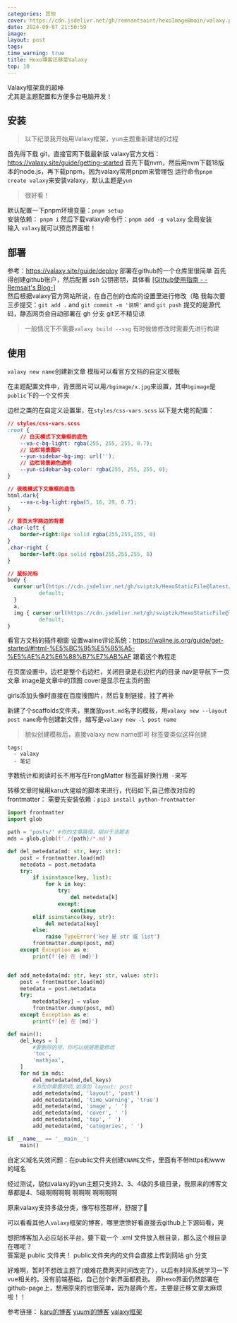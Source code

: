 ```yaml
---
categories: 其他
cover: https://cdn.jsdelivr.net/gh/remnantsaint/hexoImage@main/valaxy.png
date: 2024-09-07 21:50:59
image: 
layout: post
tags: 
time_warning: true
title: Hexo博客迁移至Valaxy
top: 10
---
```

Valaxy框架真的超棒   
尤其是主题配置和方便多台电脑开发！
<!-- more -->

## 安装

> 以下纪录我开始用Valaxy框架，yun主题重新建站的过程

首先得下载 git，直接官网下载最新版
valaxy官方文档：<https://valaxy.site/guide/getting-started>
首先下载nvm，然后用nvm下载18版本的node.js，再下载pnpm，因为valaxy常用pnpm来管理包
运行命令`pnpm create valaxy`来安装valaxy，默认主题是`yun`  
> 很好看！ 

默认配置一下pnpm环境变量：`pnpm setup`  
安装依赖： `pnpm i`
然后下载valaxy命令行：`pnpm add -g valaxy`  全局安装  
输入 `valaxy`就可以预览界面啦！

## 部署
参考：<https://valaxy.site/guide/deploy>
部署在github的一个仓库里很简单
首先得创建github账户，然后配置 ssh 公钥密钥，具体看 [[Github使用指南 - -Remsait's Blog-](https://remsait.com/posts/Github使用指南)]  
然后根据valaxy官方网站所说，在自己创的仓库的设置里进行修改（略
我每次要三步提交：`git add .`  and   `git commit -m '说明'`  and  `git push`
提交的是源代码，静态网页会自动部署在 gh 分支
git艺不精见谅  
> 一般情况下不需要`valaxy build --ssg`   有时候做修改时需要先进行构建


## 使用
`valaxy new name`创建新文章
模板可以看官方文档的自定义模板

在主题配置文件中，背景图片可以用`/bgimage/x.jpg`来设置，其中`bgimage`是`public`下的一个文件夹

边栏之类的在自定义设置里，在`styles/css-vars.scss`
以下是大佬的配置：
```css
// styles/css-vars.scss
:root {
    // 白天模式下文章框的底色
    --va-c-bg-light: rgba(255, 255, 255, 0.7);
    // 边栏背景图片
    --yun-sidebar-bg-img: url('');
    // 边栏背景颜色透明
    --yun-sidebar-bg-color: rgba(255, 255, 255, 0);
}

// 夜晚模式下文章框的底色
html.dark{
    --va-c-bg-light:rgba(5, 16, 29, 0.7);
}

// 首页大字两边的背景
.char-left {
    border-right:0px solid rgba(255,255,255, 0)
}
.char-right {
    border-left:0px solid rgba(255,255,255, 0)
}

// 鼠标光标
body {
  cursor:url(https://cdn.jsdelivr.net/gh/sviptzk/HexoStaticFile@latest/Hexo/img/default.cur),
          default;
  }
  a,
  img { cursor:url(https://cdn.jsdelivr.net/gh/sviptzk/HexoStaticFile@latest/Hexo/img/pointer.cur),
          default;
}

```

看官方文档的插件橱窗
设置waline评论系统：<https://waline.js.org/guide/get-started/#html-%E5%BC%95%E5%85%A5-%E5%AE%A2%E6%88%B7%E7%AB%AF>
跟着这个教程走

在页面设置中，边栏是整个右边栏，关闭目录是右边栏内的目录   nav是导航下一页文章
image是文章中的顶图   cover是显示在主页的图

girls添加头像时直接在百度搜图片，然后复制链接，挂了再补

新建了个scaffolds文件夹，里面放`post.md`名字的模板，用`valaxy new --layout post name`命令创建新文件，缩写是`valaxy new -l post name`
> 貌似创建模板后，直接valaxy new name即可
标签要类似这样创建
```
tags:
  - valaxy
  - 笔记
```
字数统计和阅读时长不用写在FrongMatter
标签最好换行用`  - `来写

转移文章时候用karu大佬给的脚本来进行，代码如下,自己修改对应的frontmatter：
需要先安装依赖：`pip3 install python-frontmatter`
```python
import frontmatter
import glob

path = 'posts/' #你的文章路径，相对于该脚本
mds = glob.glob(f'./{path}/*.md')

def del_metedata(md: str, key: str):
    post = frontmatter.load(md)
    metedata = post.metadata
    try:
        if isinstance(key, list):
            for k in key:
                try:
                    del metedata[k]
                except:
                    continue
        elif isinstance(key, str):
            del metedata[key]
        else:
            raise TypeError('key 是 str 或 list')
        frontmatter.dump(post, md)
    except Exception as e:
        print(f'{e} 在 {md}')


def add_metedata(md: str, key: str, value: str):
    post = frontmatter.load(md)
    metedata = post.metadata
    try:
        metedata[key] = value
        frontmatter.dump(post, md)
    except Exception as e:
        print(f'{e} 在 {md}')

def main():
    del_keys = [
        #要删除的项，你可以根据需要修改
        'toc',
        'mathjax',
    ]
    for md in mds:
        del_metedata(md,del_keys)
        #添加你需要的项,如添加 layout: post
        add_metedata(md, 'layout', 'post')
        add_metedata(md, 'time_warning', 'true')
        add_metedata(md, 'image', ' ')
        add_metedata(md, 'cover', ' ')
        add_metedata(md, 'top', ' ')
        add_metedata(md, 'categories', ' ')

if __name__ == '__main__':
    main()
```

自定义域名失效问题：在public文件夹创建`CNAME`文件，里面有不带https和www的域名

经过测试，貌似valaxy的yun主题只支持2、3、4级的多级目录，我原来的博客文章都是4、5级啊啊啊啊   啊啊啊 啊啊啊啊

原来valaxy支持多级分类，像写标签那样，舒服了💆‍

可以看看其他人`valaxy`框架的博客，哪里泄愤好看直接去github上下源码看，爽

想把博客加入必应站长平台，要下载一个 .xml 文件放入根目录，那么这个根目录在哪呢？  
答案是 public 文件夹！  public文件夹内的文件会直接上传到网站 gh 分支







好难啊，暂时不想改主题了(艰难花费两天时间改完了），以后有时间系统学习一下vue相关的。没有前端基础，自己创个新界面都费劲。
原hexo界面仍然部署在github-page上，想用原来的也很简单，因为是两个库，主要是迁移文章太麻烦啦！！




参考链接：
[karu的博客](https://krau.top/posts/hexo-migrate-to-valaxy)
[yuumi的博客](https://www.yuumi.link/posts/valaxy)
[valaxy框架](https://valaxy.site/addons/gallery)